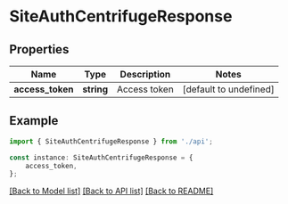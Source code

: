 # SiteAuthCentrifugeResponse


## Properties

Name | Type | Description | Notes
------------ | ------------- | ------------- | -------------
**access_token** | **string** | Access token | [default to undefined]

## Example

```typescript
import { SiteAuthCentrifugeResponse } from './api';

const instance: SiteAuthCentrifugeResponse = {
    access_token,
};
```

[[Back to Model list]](../README.md#documentation-for-models) [[Back to API list]](../README.md#documentation-for-api-endpoints) [[Back to README]](../README.md)
